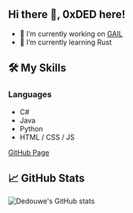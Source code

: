 ## Hi there 👋, 0xDED here!
- 🔭 I’m currently working on [GAIL](https://github.com/dedouwe26/GAIL)
- 🌱 I’m currently learning Rust

## 🛠️ My Skills
### Languages
- C#
- Java
- Python
- HTML / CSS / JS

[GitHub Page](https://dedouwe26.github.io/)

## 📈 GitHub Stats
![Dedouwe's GitHub stats](https://github-readme-stats.vercel.app/api?username=dedouwe26&show_icons=true&theme=radical)

